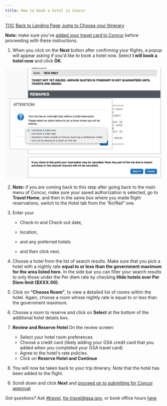 ```yaml
---
title: How to book a hotel in Concur
---
```


[TOC]({{site.baseurl}}/travel-guide-table-of-contents)
[Back to Landing Page]({{site.baseurl}}/travel-guide-start-here)
[Jump to Choose your Itinerary]({{site.baseurl}}/travel-guide-2-choose-your-itinerary)

**Note:** make sure you've [added your travel card to Concur]({{site.baseurl}}/first-time-travel-complete-concur-profile) before proceeding with these instructions.

1. When you click on the **Next** button after confirming your flights, a popup will appear asking if you'd like to book a hotel now. Select **I will book a hotel now** and click **OK**.
<img src="/images/travel/11-book-hotel-now.png" class="travel-guide-hide" alt="selecting hotel booking option">

2. **Note:** if you are coming back to this step after going back to the main menu of Concur, make sure your saved authorization is selected, go to **Travel Home**, and then in the same box where you made flight reservations, switch to the Hotel tab from the “Air/Rail” one.

3. Enter your
    * Check-in and Check-out date,

    * location,

    * and any preferred hotels

    * and then click next.

4. Choose a hotel from the list of search results. Make sure that you pick a hotel with a nightly rate **equal to or less than the government maximum for the area listed here.** In the side bar you can filter your search results to only those under the Per diem rate by checking **Hide hotels over Per Diem limit ($XXX.00)**.

5. Click on  **“Choose Room”**, to view a detailed list of rooms within the hotel. Again, choose a room whose nightly rate is equal to or less than the government maximum.

6. Choose a room to reserve and click on **Select** at the bottom of the additional hotel details box.

7. **Review and Reserve Hotel** On the review screen:
    * Select your hotel room preferences
    * Choose a credit card (likely adding your GSA credit card that you added when you completed your GSA travel card)
    * Agree to the hotel's rate policies.
    * Click on **Reserve Hotel and Continue**

8. You will now be taken back to your trip itinerary. Note that the hotel has been added to the flight.

9. Scroll down and click **Next** and [proceed on to submitting for Concur approval]({{site.baseurl}}/travel-guide-3-approval)

*Got questions? Ask [#travel](https://gsa-tts.slack.com/messages/travel)*, [tts-travel@gsa.gov](mailto:tts-travel@gsa.gov), or book office hours [here](https://sites.google.com/a/gsa.gov/tts-office-hours/)
